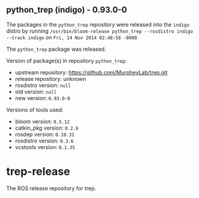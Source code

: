 ## python_trep (indigo) - 0.93.0-0

The packages in the `python_trep` repository were released into the `indigo` distro by running `/usr/bin/bloom-release python_trep --rosdistro indigo --track indigo` on `Fri, 14 Nov 2014 02:48:58 -0000`

The `python_trep` package was released.

Version of package(s) in repository `python_trep`:
- upstream repository: https://github.com/MurpheyLab/trep.git
- release repository: unknown
- rosdistro version: `null`
- old version: `null`
- new version: `0.93.0-0`

Versions of tools used:
- bloom version: `0.5.12`
- catkin_pkg version: `0.2.6`
- rosdep version: `0.10.32`
- rosdistro version: `0.3.6`
- vcstools version: `0.1.35`


trep-release
============

The ROS release repository for trep.
